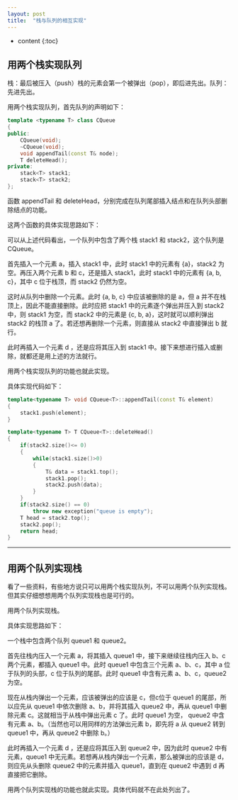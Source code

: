 ```yaml
---
layout: post
title:  "栈与队列的相互实现"
---
```


* content
{:toc}

## 用两个栈实现队列

栈：最后被压入（push）栈的元素会第一个被弹出（pop），即后进先出。队列：先进先出。

用两个栈实现队列，首先队列的声明如下：

```c++
template <typename T> class CQueue
{
public:
    CQueue(void);
    ~CQueue(void);   
    void appendTail(const T& node);
    T deleteHead();
private:
    stack<T> stack1;
    stack<T> stack2;
};
```

函数 appendTail 和 deleteHead，分别完成在队列尾部插入结点和在队列头部删除结点的功能。

<!-- more --> <!-- 摘要预览与正文的分隔符 -->

这两个函数的具体实现思路如下：

可以从上述代码看出，一个队列中包含了两个栈 stack1 和 stack2，这个队列是 CQueue。

首先插入一个元素 a，插入 stack1 中，此时 stack1 中的元素有 {a}，stack2 为空。再压入两个元素 b 和 c，还是插入 stack1，此时 stack1 中的元素有 {a, b, c}，其中 c 位于栈顶，而 stack2 仍然为空。

这时从队列中删除一个元素。此时  {a, b, c} 中应该被删除的是 a，但 a 并不在栈顶上，因此不能直接删除。此时应把 stack1 中的元素逐个弹出并压入到 stack2 中，则 stack1 为空，而 stack2 中的元素是 {c, b, a}，这时就可以顺利弹出 stack2 的栈顶 a 了。若还想再删除一个元素，则直接从 stack2 中直接弹出 b 就行。

此时再插入一个元素 d ，还是应将其压入到 stack1 中。接下来想进行插入或删除，就都还是用上述的方法就行。

用两个栈实现队列的功能也就此实现。

具体实现代码如下：

```c++
template<typename T> void CQueue<T>::appendTail(const T& element)
{
    stack1.push(element);
} 

template<typename T> T CQueue<T>::deleteHead()
{
    if(stack2.size()<= 0)
    {
        while(stack1.size()>0)
        {
            T& data = stack1.top();
            stack1.pop();
            stack2.push(data);
        }
    }
    if(stack2.size() == 0)
        throw new exception("queue is empty");   
    T head = stack2.top();
    stack2.pop();    
    return head;
}
```

---

## 用两个队列实现栈

看了一些资料，有些地方说只可以用两个栈实现队列，不可以用两个队列实现栈。但其实仔细想想用两个队列实现栈也是可行的。

用两个队列实现栈。

具体实现思路如下：

一个栈中包含两个队列 queue1 和 queue2。

首先往栈内压入一个元素 a，将其插入 queue1 中，接下来继续往栈内压入 b、c 两个元素，都插入 queue1 中。此时 queue1 中包含三个元素 a、b、c，其中 a 位于队列的头部，c 位于队列的尾部。此时 queue1 中含有元素 a、b、c，queue2 为空。

现在从栈内弹出一个元素，应该被弹出的应该是 c，但c位于 queue1 的尾部，所以应先从 queue1 中依次删除 a、b，并将其插入 queue2 中，再从 queue1 中删除元素 c。这就相当于从栈中弹出元素 c 了。此时 queue1 为空， queue2 中含有元素 a、b。（当然也可以用同样的方法弹出元素 b，即先将 a 从 queue2 转到  queue1 中，再从 queue2 中删除 b。）

此时再插入一个元素 d ，还是应将其压入到 queue2 中，因为此时 queue2 中有元素，queue1 中无元素。若想再从栈内弹出一个元素，那么被弹出的应该是 d，则应先从头删除 queue2 中的元素并插入 queue1，直到在 queue2 中遇到 d 再直接把它删除。

用两个队列实现栈的功能也就此实现。具体代码就不在此处列出了。